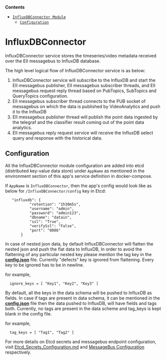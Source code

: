 **Contents**

- [`InfluxDBConnector Module`](#influxdbconnector-module)
  - [`Configuration`](#configuration)

# InfluxDBConnector

InfluxDBConnector service stores the timeseries/video metadata received over the EII messagebus to InfluxDB database.

The high level logical flow of InfluxDBConnector service is as below:

1. InfluxDBConnector service will subscribe to the InfluxDB and start the EII messagebus
   publisher, EII messagebus subscriber threads, and EII messagebus request reply thread
   based on PubTopics, SubTopics and QueryTopics configuration.
2. EII messagebus subscriber thread connects to the PUB socket of messagebus on which
   the data is published by VideoAnalytics and push it to the InfluxDB
3. EII messagebus publisher thread will publish the point data ingested by the telegraf
   and the classifier result coming out of the point data analytics.
4. EII messagebus reply request service will receive the InfluxDB select query and
   response with the historical data.

## Configuration

All the InfluxDBConnector module configuration are added into etcd (distributed
key-value data store) under `AppName` as mentioned in the
environment section of this app's service definition in docker-compose.

If `AppName` is `InfluxDBConnector`, then the app's config would look like as below
 for `/InfluxDBConnector/config` key in Etcd:
 ```
    "influxdb": {
            "retention": "1h30m5s",
            "username": "admin",
            "password": "admin123",
            "dbname": "datain",
            "ssl": "True",
            "verifySsl": "False",
            "port": "8086"
        }
 ```

In case of nested json data, by default InfluxDBConnector will flatten the nested json and push
the flat data to InfluxDB, In order to avoid the flattening of any particular nested key please mention the
tag key in the **[config.json](./config.json)** file. Currently "defects" key is ignored from flattening. Every key to be ignored has to be in newline.

 for example,
 ```
   ignore_keys = [ "Key1", "Key2", "Key3" ]
 ```
By default, all the keys in the data schema will be pushed to InfluxDB as fields. In case if tags are present in data schema,
it can be mentioned in the **[config.json](./config.json)** file then the data pushed to InfluxDB, will have fields and tags both.
Currently, no tags are present in the data scheme and tag_keys is kept blank in the config file.

for example,
```
  tag_keys = [ "Tag1", "Tag2" ]
```

For more details on Etcd secrets and messagebus endpoint configuration, visit [Etcd_Secrets_Configuration.md](https://github.com/open-edge-insights/eii-core/blob/master/Etcd_Secrets_Configuration.md) and
[MessageBus Configuration](https://github.com/open-edge-insights/eii-core/blob/master/common/libs/ConfigMgr/README.md#interfaces) respectively.

